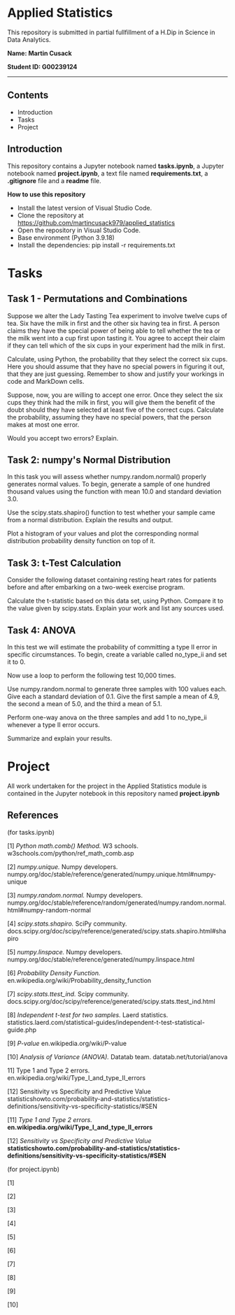 # Applied Statistics

This repository is submitted in partial fullfillment of a H.Dip in Science in Data Analytics.

**Name: Martin Cusack**

**Student ID: G00239124**
***

## Contents 
* Introduction
* Tasks
* Project

## Introduction

This repository contains a Jupyter notebook named **tasks.ipynb**, a Jupyter notebook named **project.ipynb**, a text file named **requirements.txt**, a **.gitignore** file and a **readme** file.

**How to use this repository**

* Install the latest version of Visual Studio Code.
* Clone the repository at https://github.com/martincusack979/applied_statistics
* Open the repository in Visual Studio Code.
* Base environment (Python 3.9.18)
* Install the dependencies: pip install -r requirements.txt


# Tasks

## Task 1 - Permutations and Combinations
Suppose we alter the Lady Tasting Tea experiment to involve twelve cups of tea. Six have the milk in first and the other six having tea in first. A person claims they have the special power of being able to tell whether the tea or the milk went into a cup first upon tasting it. You agree to accept their claim if they can tell which of the six cups in your experiment had the milk in first.

Calculate, using Python, the probability that they select the correct six cups. Here you should assume that they have no special powers in figuring it out, that they are just guessing. Remember to show and justify your workings in code and MarkDown cells.

Suppose, now, you are willing to accept one error. Once they select the six cups they think had the milk in first, you will give them the benefit of the doubt should they have selected at least five of the correct cups. Calculate the probability, assuming they have no special powers, that the person makes at most one error.

Would you accept two errors? Explain.

## Task 2: numpy's Normal Distribution
In this task you will assess whether numpy.random.normal() properly generates normal values. To begin, generate a sample of one hundred thousand values using the function with mean 10.0 and standard deviation 3.0.

Use the scipy.stats.shapiro() function to test whether your sample came from a normal distribution. Explain the results and output.

Plot a histogram of your values and plot the corresponding normal distribution probability density function on top of it.

## Task 3: t-Test Calculation
Consider the following dataset containing resting heart rates for patients before and after embarking on a two-week exercise program.

Calculate the t-statistic based on this data set, using Python. Compare it to the value given by scipy.stats. Explain your work and list any sources used.

## Task 4: ANOVA
In this test we will estimate the probability of committing a type II error in specific circumstances. To begin, create a variable called no_type_ii and set it to 0.

Now use a loop to perform the following test 10,000 times.

Use numpy.random.normal to generate three samples with 100 values each. Give each a standard deviation of 0.1. Give the first sample a mean of 4.9, the second a mean of 5.0, and the third a mean of 5.1.

Perform one-way anova on the three samples and add 1 to no_type_ii whenever a type II error occurs.

Summarize and explain your results.

# Project

  All work undertaken for the project in the Applied Statistics module is contained in the Jupyter notebook in this repository named **project.ipynb**

## References

(for tasks.ipynb)

[1]  *Python math.comb() Method.* W3 schools. w3schools.com/python/ref_math_comb.asp

[2]  *numpy.unique.* Numpy developers. numpy.org/doc/stable/reference/generated/numpy.unique.html#numpy-unique

[3] *numpy.random.normal.* Numpy developers. numpy.org/doc/stable/reference/random/generated/numpy.random.normal.html#numpy-random-normal

[4] *scipy.stats.shapiro.* SciPy community.  docs.scipy.org/doc/scipy/reference/generated/scipy.stats.shapiro.html#shapiro

[5] *numpy.linspace.* Numpy developers. numpy.org/doc/stable/reference/generated/numpy.linspace.html

[6]  *Probability Density Function.* en.wikipedia.org/wiki/Probability_density_function

[7]  *scipy.stats.ttest_ind.* Scipy community. docs.scipy.org/doc/scipy/reference/generated/scipy.stats.ttest_ind.html

[8] *Independent t-test for two samples.* Laerd statistics. statistics.laerd.com/statistical-guides/independent-t-test-statistical-guide.php

[9] *P-value* en.wikipedia.org/wiki/P-value

[10] *Analysis of Variance (ANOVA).* Datatab team.  datatab.net/tutorial/anova

11] Type 1 and Type 2 errors. en.wikipedia.org/wiki/Type_I_and_type_II_errors

[12] Sensitivity vs Specificity and Predictive Value statisticshowto.com/probability-and-statistics/statistics-definitions/sensitivity-vs-specificity-statistics/#SEN

[11] *Type 1 and Type 2 errors.*  **en.wikipedia.org/wiki/Type_I_and_type_II_errors**

[12] *Sensitivity vs Specificity and Predictive Value* **statisticshowto.com/probability-and-statistics/statistics-definitions/sensitivity-vs-specificity-statistics/#SEN**

(for project.ipynb)

[1] 

[2] 

[3] 

[4] 

[5] 

[6] 

[7] 

[8] 

[9] 

[10] 


